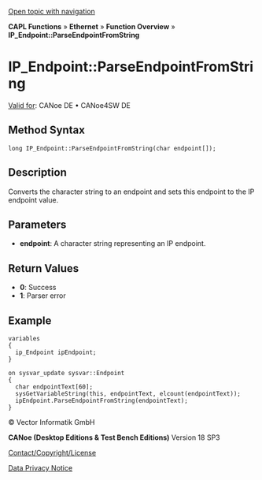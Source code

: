 [Open topic with navigation](../../../../../CANoeDEFamily.htm#Topics/CAPLFunctions/IP/Methods/CAPLfunctionParseEndpointFromString.md)

**CAPL Functions** » **Ethernet** » **Function Overview** » **IP_Endpoint::ParseEndpointFromString**

# IP_Endpoint::ParseEndpointFromString

[Valid for](../../../Shared/FeatureAvailability.md): CANoe DE • CANoe4SW DE

## Method Syntax

```plaintext
long IP_Endpoint::ParseEndpointFromString(char endpoint[]);
```

## Description

Converts the character string to an endpoint and sets this endpoint to the IP endpoint value.

## Parameters

- **endpoint**: A character string representing an IP endpoint.

## Return Values

- **0**: Success
- **1**: Parser error

## Example

```plaintext
variables
{
  ip_Endpoint ipEndpoint;
}

on sysvar_update sysvar::Endpoint
{
  char endpointText[60];
  sysGetVariableString(this, endpointText, elcount(endpointText));
  ipEndpoint.ParseEndpointFromString(endpointText);
}
```

© Vector Informatik GmbH

**CANoe (Desktop Editions & Test Bench Editions)** Version 18 SP3

[Contact/Copyright/License](../../../Shared/ContactCopyrightLicense.md)

[Data Privacy Notice](https://www.vector.com/int/en/company/get-info/privacy-policy/)